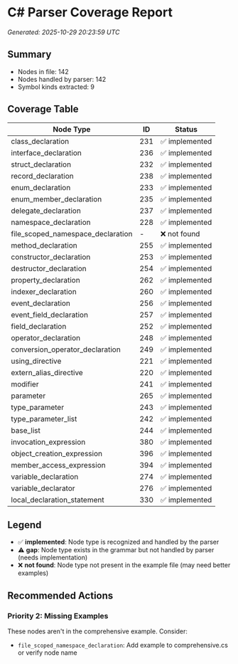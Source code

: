 # C# Parser Coverage Report

*Generated: 2025-10-29 20:23:59 UTC*

## Summary
- Nodes in file: 142
- Nodes handled by parser: 142
- Symbol kinds extracted: 9

## Coverage Table

| Node Type | ID | Status |
|-----------|-----|--------|
| class_declaration | 231 | ✅ implemented |
| interface_declaration | 236 | ✅ implemented |
| struct_declaration | 232 | ✅ implemented |
| record_declaration | 238 | ✅ implemented |
| enum_declaration | 233 | ✅ implemented |
| enum_member_declaration | 235 | ✅ implemented |
| delegate_declaration | 237 | ✅ implemented |
| namespace_declaration | 228 | ✅ implemented |
| file_scoped_namespace_declaration | - | ❌ not found |
| method_declaration | 255 | ✅ implemented |
| constructor_declaration | 253 | ✅ implemented |
| destructor_declaration | 254 | ✅ implemented |
| property_declaration | 262 | ✅ implemented |
| indexer_declaration | 260 | ✅ implemented |
| event_declaration | 256 | ✅ implemented |
| event_field_declaration | 257 | ✅ implemented |
| field_declaration | 252 | ✅ implemented |
| operator_declaration | 248 | ✅ implemented |
| conversion_operator_declaration | 249 | ✅ implemented |
| using_directive | 221 | ✅ implemented |
| extern_alias_directive | 220 | ✅ implemented |
| modifier | 241 | ✅ implemented |
| parameter | 265 | ✅ implemented |
| type_parameter | 243 | ✅ implemented |
| type_parameter_list | 242 | ✅ implemented |
| base_list | 244 | ✅ implemented |
| invocation_expression | 380 | ✅ implemented |
| object_creation_expression | 396 | ✅ implemented |
| member_access_expression | 394 | ✅ implemented |
| variable_declaration | 274 | ✅ implemented |
| variable_declarator | 276 | ✅ implemented |
| local_declaration_statement | 330 | ✅ implemented |

## Legend

- ✅ **implemented**: Node type is recognized and handled by the parser
- ⚠️ **gap**: Node type exists in the grammar but not handled by parser (needs implementation)
- ❌ **not found**: Node type not present in the example file (may need better examples)

## Recommended Actions

### Priority 2: Missing Examples
These nodes aren't in the comprehensive example. Consider:

- `file_scoped_namespace_declaration`: Add example to comprehensive.cs or verify node name

